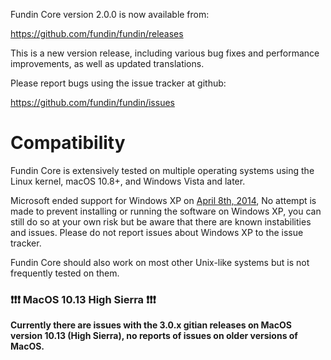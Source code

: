 Fundin Core version 2.0.0 is now available from:

  <https://github.com/fundin/fundin/releases>

This is a new version release, including various bug fixes and
performance improvements, as well as updated translations.

Please report bugs using the issue tracker at github:

  <https://github.com/fundin/fundin/issues>


Compatibility
==============

Fundin Core is extensively tested on multiple operating systems using
the Linux kernel, macOS 10.8+, and Windows Vista and later.

Microsoft ended support for Windows XP on [April 8th, 2014](https://www.microsoft.com/en-us/WindowsForBusiness/end-of-xp-support),
No attempt is made to prevent installing or running the software on Windows XP, you
can still do so at your own risk but be aware that there are known instabilities and issues.
Please do not report issues about Windows XP to the issue tracker.

Fundin Core should also work on most other Unix-like systems but is not
frequently tested on them.

### :exclamation::exclamation::exclamation: MacOS 10.13 High Sierra :exclamation::exclamation::exclamation:

**Currently there are issues with the 3.0.x gitian releases on MacOS version 10.13 (High Sierra), no reports of issues on older versions of MacOS.**
